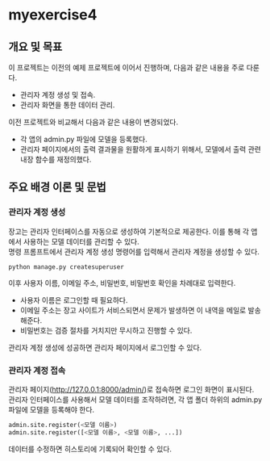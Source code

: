 # myexercise4

## 개요 및 목표

이 프로젝트는 이전의 예제 프로젝트에 이어서 진행하며, 다음과 같은 내용을 주로 다룬다.

- 관리자 계정 생성 및 접속.
- 관리자 화면을 통한 데이터 관리.

이전 프로젝트와 비교해서 다음과 같은 내용이 변경되었다.

- 각 앱의 admin.py 파일에 모델을 등록했다.
- 관리자 페이지에서의 출력 결과물을 원활하게 표시하기 위해서, 모델에서 출력 관련 내장 함수를 재정의했다.

## 주요 배경 이론 및 문법

### 관리자 계정 생성

장고는 관리자 인터페이스를 자동으로 생성하여 기본적으로 제공한다. 이를 통해 각 앱에서 사용하는 모델 데이터를 관리할 수 있다.  
명령 프롬프트에서 관리자 계정 생성 명령어를 입력해서 관리자 계정을 생성할 수 있다.

```shell
python manage.py createsuperuser
```

이후 사용자 이름, 이메일 주소, 비밀번호, 비밀번호 확인을 차례대로 입력한다.

- 사용자 이름은 로그인할 때 필요하다.
- 이메일 주소는 장고 사이트가 서비스되면서 문제가 발생하면 이 내역을 메일로 발송해준다.
- 비밀번호는 검증 절차를 거치지만 무시하고 진행할 수 있다.

관리자 계정 생성에 성공하면 관리자 페이지에서 로그인할 수 있다.

### 관리자 계정 접속

관리자 페이지(http://127.0.0.1:8000/admin/)로 접속하면 로그인 화면이 표시된다.  
관리자 인터페이스를 사용해서 모델 데이터를 조작하려면, 각 앱 폴더 하위의 admin.py 파일에 모델을 등록해야 한다.

```python
admin.site.register(<모델 이름>)
admin.site.register([<모델 이름>, <모델 이름>, ...])
```

데이터를 수정하면 히스토리에 기록되어 확인할 수 있다.
